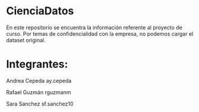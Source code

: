 # CienciaDatos
En este repositorio se encuentra la información referente al proyecto de curso.
Por temas de confidencialidad con la empresa, no podemos cargar el dataset original.

# Integrantes:
Andrea Cepeda ay.cepeda

Rafael Guzmán rguzmanm

Sara Sanchez  sf.sanchez10
